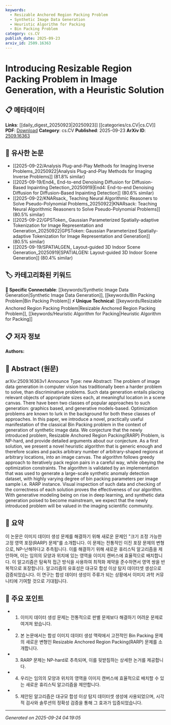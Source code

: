 ```yaml
---
keywords:
  - Resizable Anchored Region Packing Problem
  - Synthetic Image Data Generation
  - Heuristic Algorithm for Packing
  - Bin Packing Problem
category: cs.CV
publish_date: 2025-09-23
arxiv_id: 2509.16363
---
```


<!-- KEYWORD_LINKING_METADATA:
{
  "processed_timestamp": "2025-09-24T04:19:05.019424",
  "vocabulary_version": "1.0",
  "selected_keywords": [
    "Resizable Anchored Region Packing Problem",
    "Synthetic Image Data Generation",
    "Heuristic Algorithm for Packing",
    "Bin Packing Problem"
  ],
  "rejected_keywords": [],
  "similarity_scores": {
    "Resizable Anchored Region Packing Problem": 0.88,
    "Synthetic Image Data Generation": 0.82,
    "Heuristic Algorithm for Packing": 0.75,
    "Bin Packing Problem": 0.78
  },
  "extraction_method": "AI_prompt_based",
  "budget_applied": true,
  "candidates_json": {
    "candidates": [
      {
        "surface": "Resizable Anchored Region Packing Problem",
        "canonical": "Resizable Anchored Region Packing Problem",
        "aliases": [
          "RARP"
        ],
        "category": "unique_technical",
        "rationale": "This is a newly introduced problem in the paper, which is central to its contributions.",
        "novelty_score": 0.95,
        "connectivity_score": 0.65,
        "specificity_score": 0.9,
        "link_intent_score": 0.88
      },
      {
        "surface": "synthetic image data generation",
        "canonical": "Synthetic Image Data Generation",
        "aliases": [
          "image data synthesis"
        ],
        "category": "specific_connectable",
        "rationale": "This concept is crucial for linking to broader topics in computer vision and data generation.",
        "novelty_score": 0.55,
        "connectivity_score": 0.78,
        "specificity_score": 0.72,
        "link_intent_score": 0.82
      },
      {
        "surface": "heuristic algorithm",
        "canonical": "Heuristic Algorithm for Packing",
        "aliases": [
          "packing heuristic"
        ],
        "category": "unique_technical",
        "rationale": "The paper introduces a specific heuristic algorithm which is a key contribution.",
        "novelty_score": 0.7,
        "connectivity_score": 0.6,
        "specificity_score": 0.85,
        "link_intent_score": 0.75
      },
      {
        "surface": "Bin Packing problem",
        "canonical": "Bin Packing Problem",
        "aliases": [
          "BPP"
        ],
        "category": "specific_connectable",
        "rationale": "This classical problem is foundational to the paper's approach and links to optimization literature.",
        "novelty_score": 0.4,
        "connectivity_score": 0.85,
        "specificity_score": 0.8,
        "link_intent_score": 0.78
      }
    ],
    "ban_list_suggestions": [
      "image data",
      "algorithm",
      "problem"
    ]
  },
  "decisions": [
    {
      "candidate_surface": "Resizable Anchored Region Packing Problem",
      "resolved_canonical": "Resizable Anchored Region Packing Problem",
      "decision": "linked",
      "scores": {
        "novelty": 0.95,
        "connectivity": 0.65,
        "specificity": 0.9,
        "link_intent": 0.88
      }
    },
    {
      "candidate_surface": "synthetic image data generation",
      "resolved_canonical": "Synthetic Image Data Generation",
      "decision": "linked",
      "scores": {
        "novelty": 0.55,
        "connectivity": 0.78,
        "specificity": 0.72,
        "link_intent": 0.82
      }
    },
    {
      "candidate_surface": "heuristic algorithm",
      "resolved_canonical": "Heuristic Algorithm for Packing",
      "decision": "linked",
      "scores": {
        "novelty": 0.7,
        "connectivity": 0.6,
        "specificity": 0.85,
        "link_intent": 0.75
      }
    },
    {
      "candidate_surface": "Bin Packing problem",
      "resolved_canonical": "Bin Packing Problem",
      "decision": "linked",
      "scores": {
        "novelty": 0.4,
        "connectivity": 0.85,
        "specificity": 0.8,
        "link_intent": 0.78
      }
    }
  ]
}
-->

# Introducing Resizable Region Packing Problem in Image Generation, with a Heuristic Solution

## 📋 메타데이터

**Links**: [[daily_digest_20250923|20250923]] [[categories/cs.CV|cs.CV]]
**PDF**: [Download](https://arxiv.org/pdf/2509.16363.pdf)
**Category**: cs.CV
**Published**: 2025-09-23
**ArXiv ID**: [2509.16363](https://arxiv.org/abs/2509.16363)

## 🔗 유사한 논문
- [[2025-09-22/Analysis Plug-and-Play Methods for Imaging Inverse Problems_20250922|Analysis Plug-and-Play Methods for Imaging Inverse Problems]] (81.8% similar)
- [[2025-09-19/End4_ End-to-end Denoising Diffusion for Diffusion-Based Inpainting Detection_20250919|End4: End-to-end Denoising Diffusion for Diffusion-Based Inpainting Detection]] (80.6% similar)
- [[2025-09-22/KNARsack_ Teaching Neural Algorithmic Reasoners to Solve Pseudo-Polynomial Problems_20250922|KNARsack: Teaching Neural Algorithmic Reasoners to Solve Pseudo-Polynomial Problems]] (80.5% similar)
- [[2025-09-22/GPSToken_ Gaussian Parameterized Spatially-adaptive Tokenization for Image Representation and Generation_20250922|GPSToken: Gaussian Parameterized Spatially-adaptive Tokenization for Image Representation and Generation]] (80.5% similar)
- [[2025-09-19/SPATIALGEN_ Layout-guided 3D Indoor Scene Generation_20250919|SPATIALGEN: Layout-guided 3D Indoor Scene Generation]] (80.4% similar)

## 🏷️ 카테고리화된 키워드
**🔗 Specific Connectable**: [[keywords/Synthetic Image Data Generation|Synthetic Image Data Generation]], [[keywords/Bin Packing Problem|Bin Packing Problem]]
**⚡ Unique Technical**: [[keywords/Resizable Anchored Region Packing Problem|Resizable Anchored Region Packing Problem]], [[keywords/Heuristic Algorithm for Packing|Heuristic Algorithm for Packing]]

## 📋 저자 정보

**Authors:** 

## 📄 Abstract (원문)

arXiv:2509.16363v1 Announce Type: new 
Abstract: The problem of image data generation in computer vision has traditionally been a harder problem to solve, than discriminative problems. Such data generation entails placing relevant objects of appropriate sizes each, at meaningful location in a scene canvas. There have been two classes of popular approaches to such generation: graphics based, and generative models-based. Optimization problems are known to lurk in the background for both these classes of approaches. In this paper, we introduce a novel, practically useful manifestation of the classical Bin Packing problem in the context of generation of synthetic image data. We conjecture that the newly introduced problem, Resizable Anchored Region Packing(RARP) Problem, is NP-hard, and provide detailed arguments about our conjecture. As a first solution, we present a novel heuristic algorithm that is generic enough and therefore scales and packs arbitrary number of arbitrary-shaped regions at arbitrary locations, into an image canvas. The algorithm follows greedy approach to iteratively pack region pairs in a careful way, while obeying the optimization constraints. The algorithm is validated by an implementation that was used to generate a large-scale synthetic anomaly detection dataset, with highly varying degree of bin packing parameters per image sample i.e. RARP instance. Visual inspection of such data and checking of the correctness of each solution proves the effectiveness of our algorithm. With generative modeling being on rise in deep learning, and synthetic data generation poised to become mainstream, we expect that the newly introduced problem will be valued in the imaging scientific community.

## 📝 요약

이 논문은 이미지 데이터 생성 문제를 해결하기 위해 새로운 문제인 "크기 조정 가능한 고정 영역 포장(RARP) 문제"를 소개합니다. 이 문제는 전통적인 이진 포장 문제의 변형으로, NP-난해하다고 추측됩니다. 이를 해결하기 위해 새로운 휴리스틱 알고리즘을 제안하며, 이는 임의의 모양과 위치에 있는 영역을 이미지 캔버스에 효율적으로 배치합니다. 이 알고리즘은 탐욕적 접근 방식을 사용하여 최적화 제약을 준수하면서 영역 쌍을 반복적으로 포장합니다. 알고리즘의 유효성은 대규모 합성 이상 탐지 데이터셋 생성으로 검증되었습니다. 이 연구는 합성 데이터 생성이 주류가 되는 상황에서 이미지 과학 커뮤니티에 기여할 것으로 기대됩니다.

## 🎯 주요 포인트

- 1. 이미지 데이터 생성 문제는 전통적으로 판별 문제보다 해결하기 어려운 문제로 여겨져 왔습니다.
- 2. 본 논문에서는 합성 이미지 데이터 생성 맥락에서 고전적인 Bin Packing 문제의 새로운 변형인 Resizable Anchored Region Packing(RARP) 문제를 소개합니다.
- 3. RARP 문제는 NP-hard로 추측되며, 이를 뒷받침하는 상세한 논거를 제공합니다.
- 4. 우리는 임의의 모양과 위치의 영역을 이미지 캔버스에 효율적으로 배치할 수 있는 새로운 휴리스틱 알고리즘을 제안합니다.
- 5. 제안된 알고리즘은 대규모 합성 이상 탐지 데이터셋 생성에 사용되었으며, 시각적 검사와 솔루션의 정확성 검증을 통해 그 효과가 입증되었습니다.


---

*Generated on 2025-09-24 04:19:05*